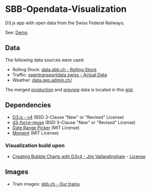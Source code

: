 # SBB-Opendata-Visualization

D3.js app with open data from the Swiss Federal Railways.

See: [Demo](https://manuelbieri.github.io/SBB-Opendata-Visualization/)

## Data
The following data sources were used:
- Rolling Stock: [data.sbb.ch - Rolling Stock](https://data.sbb.ch/explore/dataset/jahresformation/information/)
- Traffic: [opentransportdata.swiss - Actual Data](https://opentransportdata.swiss/en/dataset/istdaten)
- Weather: [data.geo.admin.ch/](https://data.geo.admin.ch/ch.meteoschweiz.klima/nbcn-tageswerte/)

The merged [production](https://gist.githubusercontent.com/manuelbieri/5a20c884020ed05e89b3426e78ae97c5/raw/7c31a08bee5c661f9e71a003ea4b56deb33432aa/sbb_data_v2.json) and [preview](https://gist.githubusercontent.com/manuelbieri/5a20c884020ed05e89b3426e78ae97c5/raw/7c31a08bee5c661f9e71a003ea4b56deb33432aa/sbb_data_preview.json) data is located in this [gist](https://gist.github.com/manuelbieri/5a20c884020ed05e89b3426e78ae97c5).

## Dependencies
- [D3.js - v4](https://github.com/d3/d3) (BSD 3-Clause "New" or "Revised" License)
- [d3-force-reuse](https://github.com/twosixlabs/d3-force-reuse) (BSD 3-Clause "New" or "Revised" License)
- [Date Range Picker](https://github.com/dangrossman/daterangepicker) (MIT License)
- [Moment](https://github.com/moment/moment) (MIT License)

### Visualization build upon
- [Creating Bubble Charts with D3v4 - Jim Vallandingham](https://vallandingham.me/bubble_charts_with_d3v4.html) - [License](https://github.com/vlandham/bubble_chart_v4/blob/master/LICENSE)

## Images
- Train images: [sbb.ch - Our trains](https://www.sbb.ch/de/bahnhof-services/waehrend-der-reise/unsere-zuege.html)